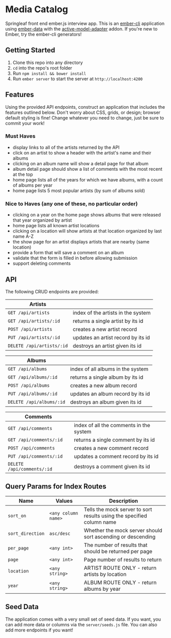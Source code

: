 # Media Catalog

Springleaf front end ember.js interview app. This is an [ember-cli](http://www.ember-cli.com/) application using [ember-data](http://emberjs.com/api/data/) with the [active-model-adapter](https://github.com/ember-data/active-model-adapter) addon. If you're new to Ember, try the ember-cli generators!

## Getting Started

1. Clone this repo into any directory
1. `cd` into the repo's root folder
1. Run `npm install && bower install`
1. Run `ember server` to start the server at `http://localhost:4200`

## Features

Using the provided API endpoints, construct an application that includes the features outlined below. Don't worry about CSS, grids, or design; browser default styling is fine! Change whatever you need to change, just be sure to commit your work!

### Must Haves

- display links to all of the artists returned by the API
- click on an artist to show a header with the artist's name and their albums
- clicking on an album name will show a detail page for that album
- album detail page should show a list of comments with the most recent at the top
- home page lists all of the years for which we have albums, with a count of albums per year
- home page lists 5 most popular artists (by sum of albums sold)

### Nice to Haves (any one of these, no particular order)
- clicking on a year on the home page shows albums that were released that year organized by artist
- home page lists all known artist locations
- clicking on a location will show artists at that location organized by last name A-Z
- the show page for an artist displays artists that are nearby (same location)
- provide a form that will save a comment on an album
- validate that the form is filled in before allowing submission
- support deleting comments

## API

The following CRUD endpoints are provided:

Artists | |
--- | --- 
`GET /api/artists` | index of the artists in the system
`GET /api/artists/:id` | returns a single artist by its id
`POST /api/artists` | creates a new artist record
`PUT /api/artists/:id` | updates an artist record by its id
`DELETE /api/artists/:id` | destroys an artist given its id

Albums | |
--- | ---
`GET /api/albums` | index of all albums in the system
`GET /api/albums/:id` | returns a single album by its id
`POST /api/albums` | creates a new album record
`PUT /api/albums/:id` | updates an album record by its id
`DELETE /api/albums/:id` | destroys an album given its id

Comments | |
--- | ---
`GET /api/comments` | index of all the comments in the system
`GET /api/comments/:id` | returns a single comment by its id
`POST /api/comments` | creates a new comment record
`PUT /api/comments/:id` | updates a comment record by its id
`DELETE /api/comments/:id` | destroys a comment given its id

## Query Params for Index Routes

Name | Values | Description
--- | --- | ---
`sort_on` | `<any column name>` | Tells the mock server to sort results using the specified column name
`sort_direction` | `asc/desc` | Whether the mock server should sort ascending or descending
`per_page` | `<any int>` | The number of results that should be returned per page
`page` | `<any int>` | Page number of results to return
`location` | `<any string>` | ARTIST ROUTE ONLY - return artists by location
`year` | `<any string>` | ALBUM ROUTE ONLY - return albums by year

## Seed Data

The application comes with a very small set of seed data. If you want, you can add more data or columns via the `server/seeds.js` file.
You can also add more endpoints if you want!

